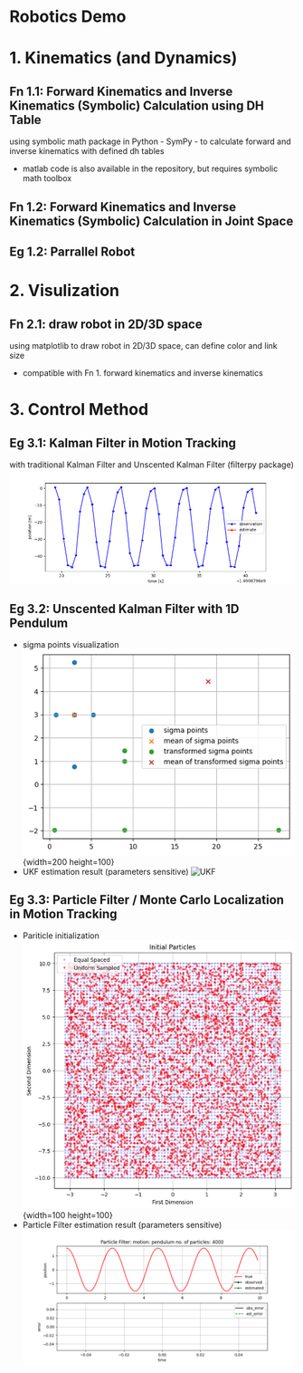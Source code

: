 Robotics Demo
===
# 1. Kinematics (and Dynamics)
## Fn 1.1: Forward Kinematics and Inverse Kinematics (Symbolic) Calculation using DH Table
using symbolic math package in Python  - SymPy - to calculate forward and inverse kinematics with defined dh tables
- matlab code is also available in the repository, but requires symbolic math toolbox

## Fn 1.2: Forward Kinematics and Inverse Kinematics (Symbolic) Calculation in Joint Space

## Eg 1.2: Parrallel Robot

# 2. Visulization
## Fn 2.1: draw robot in 2D/3D space
using matplotlib to draw robot in 2D/3D space, can define color and link size
- compatible with Fn 1. forward kinematics and inverse kinematics

# 3. Control Method
## Eg 3.1: Kalman Filter in Motion Tracking
with traditional Kalman Filter and Unscented Kalman Filter (filterpy package)
![Kalman Filter](imgs/KF_motion_estimation.gif)

## Eg 3.2: Unscented Kalman Filter with 1D Pendulum
- sigma points visualization
![Sigma Points](imgs/sigma_points.png){width=200 height=100}
- UKF estimation result (parameters sensitive)
![UKF](imgs/UKF_motion_estimation.gif)

## Eg 3.3: Particle Filter / Monte Carlo Localization in Motion Tracking
- Pariticle initialization
![Particle Initialization](imgs/particle_init.png){width=100 height=100}
- Particle Filter estimation result (parameters sensitive)
![Particle Filter](imgs/PF_estimation.gif)
